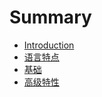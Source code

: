 # Summary

* [Introduction](README.md)
* [语言特点](Characteristic.md)
* [基础](Basic.md)
* [高级特性](Advanced.md)

